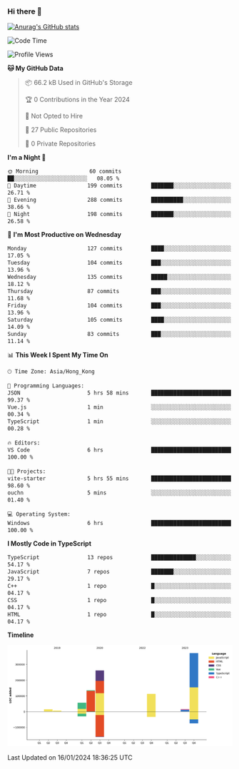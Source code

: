 ### Hi there 👋

<!--
**welives/welives** is a ✨ _special_ ✨ repository because its `README.md` (this file) appears on your GitHub profile.

Here are some ideas to get you started:

- 🔭 I’m currently working on ...
- 🌱 I’m currently learning ...
- 👯 I’m looking to collaborate on ...
- 🤔 I’m looking for help with ...
- 💬 Ask me about ...
- 📫 How to reach me: ...
- 😄 Pronouns: ...
- ⚡ Fun fact: ...
-->

[![Anurag's GitHub stats](https://github-readme-stats.vercel.app/api?username=welives)](https://github.com/anuraghazra/github-readme-stats)

<!--START_SECTION:waka-->
![Code Time](http://img.shields.io/badge/Code%20Time-126%20hrs%209%20mins-blue)

![Profile Views](http://img.shields.io/badge/Profile%20Views-0-blue)

**🐱 My GitHub Data** 

> 📦 66.2 kB Used in GitHub's Storage 
 > 
> 🏆 0 Contributions in the Year 2024
 > 
> 🚫 Not Opted to Hire
 > 
> 📜 27 Public Repositories 
 > 
> 🔑 0 Private Repositories 
 > 
**I'm a Night 🦉** 

```text
🌞 Morning                60 commits          ██░░░░░░░░░░░░░░░░░░░░░░░   08.05 % 
🌆 Daytime                199 commits         ███████░░░░░░░░░░░░░░░░░░   26.71 % 
🌃 Evening                288 commits         ██████████░░░░░░░░░░░░░░░   38.66 % 
🌙 Night                  198 commits         ███████░░░░░░░░░░░░░░░░░░   26.58 % 
```
📅 **I'm Most Productive on Wednesday** 

```text
Monday                   127 commits         ████░░░░░░░░░░░░░░░░░░░░░   17.05 % 
Tuesday                  104 commits         ███░░░░░░░░░░░░░░░░░░░░░░   13.96 % 
Wednesday                135 commits         █████░░░░░░░░░░░░░░░░░░░░   18.12 % 
Thursday                 87 commits          ███░░░░░░░░░░░░░░░░░░░░░░   11.68 % 
Friday                   104 commits         ███░░░░░░░░░░░░░░░░░░░░░░   13.96 % 
Saturday                 105 commits         ████░░░░░░░░░░░░░░░░░░░░░   14.09 % 
Sunday                   83 commits          ███░░░░░░░░░░░░░░░░░░░░░░   11.14 % 
```


📊 **This Week I Spent My Time On** 

```text
🕑︎ Time Zone: Asia/Hong_Kong

💬 Programming Languages: 
JSON                     5 hrs 58 mins       █████████████████████████   99.37 % 
Vue.js                   1 min               ░░░░░░░░░░░░░░░░░░░░░░░░░   00.34 % 
TypeScript               1 min               ░░░░░░░░░░░░░░░░░░░░░░░░░   00.28 % 

🔥 Editors: 
VS Code                  6 hrs               █████████████████████████   100.00 % 

🐱‍💻 Projects: 
vite-starter             5 hrs 55 mins       █████████████████████████   98.60 % 
ouchn                    5 mins              ░░░░░░░░░░░░░░░░░░░░░░░░░   01.40 % 

💻 Operating System: 
Windows                  6 hrs               █████████████████████████   100.00 % 
```

**I Mostly Code in TypeScript** 

```text
TypeScript               13 repos            ██████████████░░░░░░░░░░░   54.17 % 
JavaScript               7 repos             ███████░░░░░░░░░░░░░░░░░░   29.17 % 
C++                      1 repo              █░░░░░░░░░░░░░░░░░░░░░░░░   04.17 % 
CSS                      1 repo              █░░░░░░░░░░░░░░░░░░░░░░░░   04.17 % 
HTML                     1 repo              █░░░░░░░░░░░░░░░░░░░░░░░░   04.17 % 
```



**Timeline**

![Lines of Code chart](https://raw.githubusercontent.com/welives/welives/main/assets/bar_graph.png)


 Last Updated on 16/01/2024 18:36:25 UTC
<!--END_SECTION:waka-->
